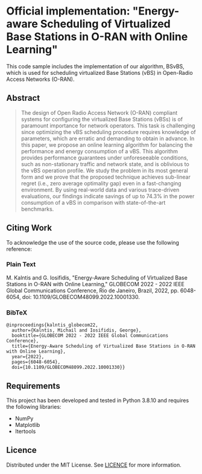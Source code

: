 # Official implementation: "Energy-aware Scheduling of Virtualized Base Stations in O-RAN with Online Learning"
This code sample includes the implementation of our algorithm, BSvBS, which is used for scheduling virtualized Base Stations (vBS) in Open-Radio Access Networks (O-RAN).

## Abstract
> The design of Open Radio Access Network (O-RAN) compliant systems for configuring the virtualized Base Stations (vBSs) is of paramount importance for network operators. This task is challenging since optimizing the vBS scheduling procedure requires knowledge of parameters, which are erratic and demanding to obtain in advance. In this paper, we propose an online learning algorithm for balancing the performance and energy consumption of a vBS. This algorithm provides performance guarantees under unforeseeable conditions, such as non-stationary traffic and network state, and is oblivious to the vBS operation profile. We study the problem in its most general form and we prove that the proposed technique achieves sub-linear regret (i.e., zero average optimality gap) even in a fast-changing environment. By using real-world data and various trace-driven evaluations, our findings indicate savings of up to 74.3% in the power consumption of a vBS in comparison with state-of-the-art benchmarks.

## Citing Work
To acknowledge the use of the source code, please use the following reference:

### Plain Text
M. Kalntis and G. Iosifidis, "Energy-Aware Scheduling of Virtualized Base Stations in O-RAN with Online Learning," GLOBECOM 2022 - 2022 IEEE Global Communications Conference, Rio de Janeiro, Brazil, 2022, pp. 6048-6054, doi: 10.1109/GLOBECOM48099.2022.10001330.

### BibTeX
```
@inproceedings{kalntis_globecom22,
  author={Kalntis, Michail and Iosifidis, George},
  booktitle={GLOBECOM 2022 - 2022 IEEE Global Communications Conference}, 
  title={Energy-Aware Scheduling of Virtualized Base Stations in O-RAN with Online Learning}, 
  year={2022},
  pages={6048-6054},
  doi={10.1109/GLOBECOM48099.2022.10001330}}
```

## Requirements
This project has been developed and tested in Python 3.8.10 and requires the following libraries:

- NumPy
- Matplotlib
- Itertools


## Licence 
Distributed under the MIT License. See [LICENCE](https://github.com/MikeKalnt/BSvBS/blob/main/LICENSE) for more information.
